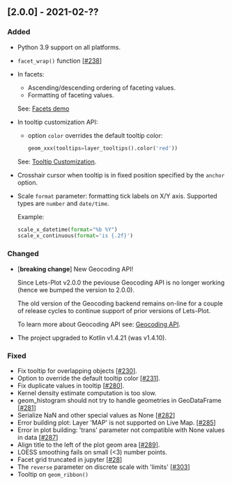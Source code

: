 ## [2.0.0] - 2021-02-??

### Added

 - Python 3.9 support on all platforms.
 - `facet_wrap()` function [[#238](https://github.com/JetBrains/lets-plot/issues/238)]
 - In facets:
   - Ascending/descending ordering of faceting values.
   - Formatting of faceting values. 
                
   See: [Facets demo](ToDo)

 - In tooltip customization API: 
    - option `color` overrides the default tooltip color:
        ```python
        geom_xxx(tooltips=layer_tooltips().color('red'))
        ```

   See: [Tooltip Customization](https://github.com/JetBrains/lets-plot/blob/master/docs/tooltips.md). 

 - Crosshair cursor when tooltip is in fixed position specified by the `anchor` option.
 - Scale `format` parameter: formatting tick labels on X/Y axis. Supported types are `number` and `date/time`.
   
   Example:
    ```python
    scale_x_datetime(format="%b %Y")
    scale_x_continuous(format='is {.2f}')
    ```

### Changed
                
 - [**breaking change**] New Geocoding API!

   Since Lets-Plot v2.0.0 the peviouse Geocoding API is no longer working (hence we bumped the version to 2.0.0). 
   
   The old version of the Geocoding backend remains on-line for a couple of release cycles
   to continue support of prior versions of Lets-Plot.
   
   To learn more about Geocoding API see: [Geocoding API](https://github.com/JetBrains/lets-plot/blob/master/docs/geocoding.md).
                                     

 - The project upgraded to Kotlin v1.4.21 (was v1.4.10).

### Fixed
 
 - Fix tooltip for overlapping objects [[#230](https://github.com/JetBrains/lets-plot/issues/230)].
 - Option to override the default tooltip color [[#231](https://github.com/JetBrains/lets-plot/issues/231)].
 - Fix duplicate values in tooltip [[#280](https://github.com/JetBrains/lets-plot/issues/280)].
 - Kernel density estimate computation is too slow.
 - geom_histogram should not try to handle geometries in GeoDataFrame [[#281](https://github.com/JetBrains/lets-plot/issues/281)]
 - Serialize NaN and other special values as None [[#282](https://github.com/JetBrains/lets-plot/issues/282)]
 - Error building plot: Layer 'MAP' is not supported on Live Map. [[#285](https://github.com/JetBrains/lets-plot/issues/285)]
 - Error in plot building: 'trans' parameter not compatible with None values in data [[#287](https://github.com/JetBrains/lets-plot/issues/287)]
 - Align title to the left of the plot geom area [[#289](https://github.com/JetBrains/lets-plot/issues/289)].
 - LOESS smoothing fails on small (<3) number points. 
 - Facet grid truncated in jupyter [[#28](https://github.com/JetBrains/lets-plot-kotlin/issues/28)]
 - The `reverse` parameter on discrete scale with 'limits' [[#303](https://github.com/JetBrains/lets-plot/issues/289)]
 - Tooltip on `geom_ribbon()`